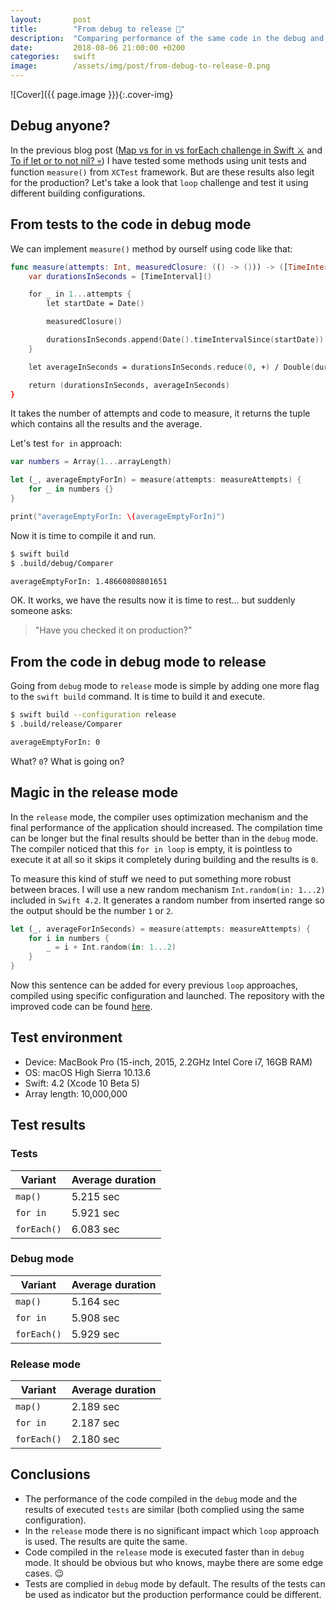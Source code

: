 ```yaml
---
layout:       post
title:        "From debug to release 🚜"
description:  "Comparing performance of the same code in the debug and in the release mode"
date:         2018-08-06 21:00:00 +0200
categories:   swift
image:        /assets/img/post/from-debug-to-release-0.png
---
```


![Cover]({{ page.image }}){:.cover-img}

## Debug anyone?

In the previous blog post ([Map vs for in vs forEach challenge in Swift ⚔️](map-method-vs-for-loop) and [To if let or to not nil? 💀](to-if-let-or-to-if-not-nil)) I have tested some methods using unit tests and function `measure()` from `XCTest` framework. But are these results also legit for the production? Let's take a look that `loop` challenge and test it using different building configurations.


## From tests to the code in debug mode

We can implement `measure()` method by ourself using code like that:

```swift
func measure(attempts: Int, measuredClosure: (() -> ())) -> ([TimeInterval], TimeInterval) {
    var durationsInSeconds = [TimeInterval]()

    for _ in 1...attempts {
        let startDate = Date()

        measuredClosure()

        durationsInSeconds.append(Date().timeIntervalSince(startDate))
    }

    let averageInSeconds = durationsInSeconds.reduce(0, +) / Double(durationsInSeconds.count)

    return (durationsInSeconds, averageInSeconds)
}
```

It takes the number of attempts and code to measure, it returns the tuple which contains all the results and the average.

Let's test `for in` approach:

```swift
var numbers = Array(1...arrayLength)

let (_, averageEmptyForIn) = measure(attempts: measureAttempts) {
    for _ in numbers {}
}

print("averageEmptyForIn: \(averageEmptyForIn)")
```

Now it is time to compile it and run.

```bash
$ swift build
$ .build/debug/Comparer

averageEmptyForIn: 1.48660808801651
```

OK. It works, we have the results now it is time to rest... but suddenly someone asks:
> "Have you checked it on production?"


## From the code in debug mode to release

Going from `debug` mode to `release` mode is simple by adding one more flag to the `swift build` command. It is time to build it and execute.

```bash
$ swift build --configuration release
$ .build/release/Comparer

averageEmptyForIn: 0
```

What? `0`? What is going on?


## Magic in the release mode

In the `release` mode, the compiler uses optimization mechanism and the final performance of the application should increased. The compilation time can be longer but the final results should be better than in the `debug` mode. The compiler noticed that this `for in loop` is empty, it is pointless to execute it at all so it skips it completely during building and the results is `0`.

To measure this kind of stuff we need to put something more robust between braces. I will use a new random mechanism `Int.random(in: 1...2)` included in `Swift 4.2`. It generates a random number from inserted range so the output should be the number `1` or `2`.

```swift
let (_, averageForInSeconds) = measure(attempts: measureAttempts) {
    for i in numbers {
        _ = i + Int.random(in: 1...2)
    }
}
```

Now this sentence can be added for every previous `loop` approaches, compiled using specific configuration and launched. The repository with the improved code can be found [here](https://github.com/albinekcom/FromDebugToReleaseComparer).


## Test environment

- Device: MacBook Pro (15-inch, 2015, 2.2GHz Intel Core i7, 16GB RAM)
- OS: macOS High Sierra 10.13.6
- Swift: 4.2 (Xcode 10 Beta 5)
- Array length: 10,000,000


## Test results

### Tests

| Variant     | Average duration |
|-------------|------------------|
| `map()`     | 5.215 sec        |
| `for in`    | 5.921 sec        |
| `forEach()` | 6.083 sec        |

### Debug mode

| Variant     | Average duration |
|-------------|------------------|
| `map()`     | 5.164 sec        |
| `for in`    | 5.908 sec        |
| `forEach()` | 5.929 sec        |

### Release mode

| Variant     | Average duration |
|-------------|------------------|
| `map()`     | 2.189 sec        |
| `for in`    | 2.187 sec        |
| `forEach()` | 2.180 sec        |


## Conclusions

- The performance of the code compiled in the `debug` mode and the results of executed `tests` are similar (both complied using the same configuration).
- In the `release` mode there is no significant impact which `loop` approach is used. The results are quite the same.
- Code compiled in the `release` mode is executed faster than in `debug` mode. It should be obvious but who knows, maybe there are some edge cases. 😉
- Tests are complied in `debug` mode by default. The results of the tests can be used as indicator but the production performance could be different.

